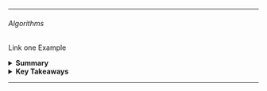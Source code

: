 ---

###### Algorithms

Link one Example
<details><summary><b>Summary</b></summary>
<p>

#### Statement Line

</p>
</details>

<details><summary><b>Key Takeaways</b></summary>
<p>

#### Statement Line

</p>
</details>

---